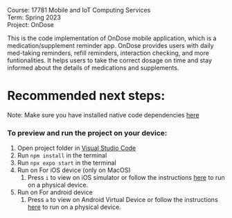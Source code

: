 Course: 17781 Mobile and IoT Computing Services <br />
Term: Spring 2023 <br />
Project: OnDose <br />

This is the code implementation of OnDose mobile application, which is a medication/supplement reminder app. OnDose provides users with daily med-taking reminders, refill reminders, interaction checking, and more funtionalities. It helps users to take the correct dosage on time and stay informed about the details of medications and supplements.

# Recommended next steps:
Note: Make sure you have installed native code dependencies [here](https://reactnative.dev/docs/environment-setup#installing-dependencies)

### To preview and run the project on your device:
1. Open project folder in <u>Visual Studio Code</u>
2. Run  `npm install`  in the terminal
3. Run  `npx expo start`  in the terminal
4. Run on For iOS device (only on MacOS)
    1. Press  `i`  to view on iOS simulator or follow the instructions [here](https://docs.expo.dev/workflow/run-on-device/) to run on a physical device.
5. Run on For android device
    1. Press  `a`  to view on Android Virtual Device or follow the instructions [here](https://docs.expo.dev/workflow/run-on-device/) to run on a physical device.